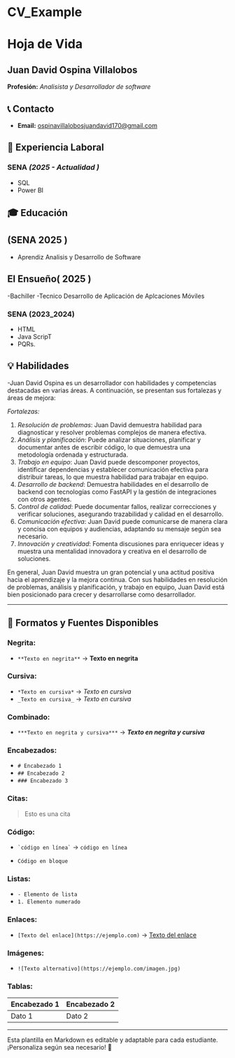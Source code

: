 # CV_Example
# Hoja de Vida

## Juan David Ospina Villalobos
**Profesión:** _Analisista y Desarrollador de software_

## 📞 Contacto
- **Email:** [ospinavillalobosjuandavid170@gmail.com](ospinavillalobosjuandavid170@gmail.com)


## 🏢 Experiencia Laboral
### **SENA** _(2025 - Actualidad  )_
- SQL
- Power BI
  

## 🎓 Educación
## (SENA 2025 )
- Aprendiz Analisis y Desarrollo de Software
## El Ensueño( 2025 )
-Bachiller
-Tecnico Desarrollo de Aplicación de Aplcaciones Móviles
### **SENA** (2023_2024)
- HTML
- Java ScripT
- PQRs.
## 💡 Habilidades
-Juan David Ospina es un desarrollador con habilidades y competencias destacadas en varias áreas. A continuación, se presentan sus fortalezas y áreas de mejora:

*Fortalezas:*

1. *Resolución de problemas*: Juan David demuestra habilidad para diagnosticar y resolver problemas complejos de manera efectiva.
2. *Análisis y planificación*: Puede analizar situaciones, planificar y documentar antes de escribir código, lo que demuestra una metodología ordenada y estructurada.
3. *Trabajo en equipo*: Juan David puede descomponer proyectos, identificar dependencias y establecer comunicación efectiva para distribuir tareas, lo que muestra habilidad para trabajar en equipo.
4. *Desarrollo de backend*: Demuestra habilidades en el desarrollo de backend con tecnologías como FastAPI y la gestión de integraciones con otros agentes.
5. *Control de calidad*: Puede documentar fallos, realizar correcciones y verificar soluciones, asegurando trazabilidad y calidad en el desarrollo.
6. *Comunicación efectiva*: Juan David puede comunicarse de manera clara y concisa con equipos y audiencias, adaptando su mensaje según sea necesario.
7. *Innovación y creatividad*: Fomenta discusiones para enriquecer ideas y muestra una mentalidad innovadora y creativa en el desarrollo de soluciones.


En general, Juan David muestra un gran potencial y una actitud positiva hacia el aprendizaje y la mejora continua. Con sus habilidades en resolución de problemas, análisis y planificación, y trabajo en equipo, Juan David está bien posicionado para crecer y desarrollarse como desarrollador.

---

## 🎨 Formatos y Fuentes Disponibles

### **Negrita:**
- `**Texto en negrita**` → **Texto en negrita**

### **Cursiva:**
- `*Texto en cursiva*` → *Texto en cursiva*
- `_Texto en cursiva_` → _Texto en cursiva_

### **Combinado:**
- `***Texto en negrita y cursiva***` → ***Texto en negrita y cursiva***

### **Encabezados:**
- `# Encabezado 1`
- `## Encabezado 2`
- `### Encabezado 3`

### **Citas:**
> Esto es una cita

### **Código:**
- `` `código en línea` `` → `código en línea`
- ```
  Código en bloque
  ```

### **Listas:**
- `- Elemento de lista`
- `1. Elemento numerado`

### **Enlaces:**
- `[Texto del enlace](https://ejemplo.com)` → [Texto del enlace](https://ejemplo.com)

### **Imágenes:**
- `![Texto alternativo](https://ejemplo.com/imagen.jpg)`

### **Tablas:**
| Encabezado 1 | Encabezado 2 |
|-------------|-------------|
| Dato 1     | Dato 2      |

---

Esta plantilla en Markdown es editable y adaptable para cada estudiante. ¡Personaliza según sea necesario! 🎯

